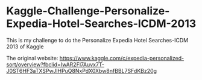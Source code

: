# Kaggle-Challenge-Personalize-Expedia-Hotel-Searches-ICDM-2013
This is my challenge to do the Personalize Expedia Hotel Searches-ICDM 2013 of Kaggle 

The original website: https://www.kaggle.com/c/expedia-personalized-sort/overview?fbclid=IwAR2Fl7Auvx7T-J0ST6HF3aTXSPwJIHPuQ8NxPdX0Xbw8nfBBL7SFdKBz20g
